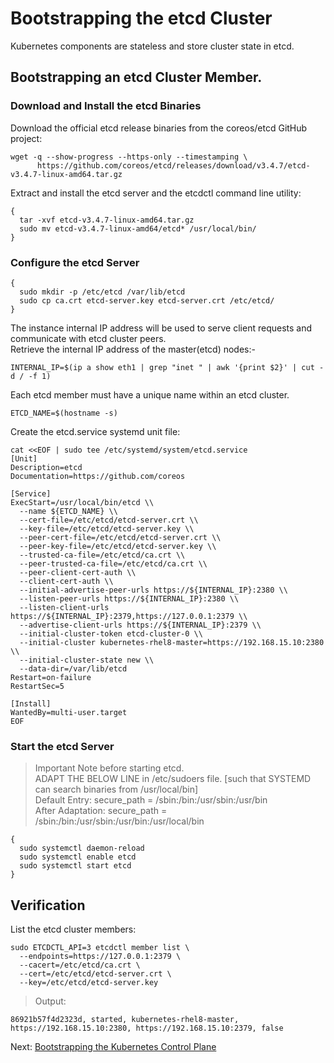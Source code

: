 # Bootstrapping the etcd Cluster
Kubernetes components are stateless and store cluster state in etcd.

## Bootstrapping an etcd Cluster Member.
### Download and Install the etcd Binaries
Download the official etcd release binaries from the coreos/etcd GitHub project:

    wget -q --show-progress --https-only --timestamping \
	      https://github.com/coreos/etcd/releases/download/v3.4.7/etcd-v3.4.7-linux-amd64.tar.gz
        
Extract and install the etcd server and the etcdctl command line utility:

    {
      tar -xvf etcd-v3.4.7-linux-amd64.tar.gz
      sudo mv etcd-v3.4.7-linux-amd64/etcd* /usr/local/bin/
    }
    
### Configure the etcd Server

    {
      sudo mkdir -p /etc/etcd /var/lib/etcd
      sudo cp ca.crt etcd-server.key etcd-server.crt /etc/etcd/
    }
    
The instance internal IP address will be used to serve client requests and communicate with etcd cluster peers.  
Retrieve the internal IP address of the master(etcd) nodes:-

    INTERNAL_IP=$(ip a show eth1 | grep "inet " | awk '{print $2}' | cut -d / -f 1)
    
Each etcd member must have a unique name within an etcd cluster.

    ETCD_NAME=$(hostname -s)
    
Create the etcd.service systemd unit file:

    cat <<EOF | sudo tee /etc/systemd/system/etcd.service
    [Unit]
    Description=etcd
    Documentation=https://github.com/coreos

    [Service]
    ExecStart=/usr/local/bin/etcd \\
      --name ${ETCD_NAME} \\
      --cert-file=/etc/etcd/etcd-server.crt \\
      --key-file=/etc/etcd/etcd-server.key \\
      --peer-cert-file=/etc/etcd/etcd-server.crt \\
      --peer-key-file=/etc/etcd/etcd-server.key \\
      --trusted-ca-file=/etc/etcd/ca.crt \\
      --peer-trusted-ca-file=/etc/etcd/ca.crt \\
      --peer-client-cert-auth \\
      --client-cert-auth \\
      --initial-advertise-peer-urls https://${INTERNAL_IP}:2380 \\
      --listen-peer-urls https://${INTERNAL_IP}:2380 \\
      --listen-client-urls https://${INTERNAL_IP}:2379,https://127.0.0.1:2379 \\
      --advertise-client-urls https://${INTERNAL_IP}:2379 \\
      --initial-cluster-token etcd-cluster-0 \\
      --initial-cluster kubernetes-rhel8-master=https://192.168.15.10:2380 \\
      --initial-cluster-state new \\
      --data-dir=/var/lib/etcd
    Restart=on-failure
    RestartSec=5

    [Install]
    WantedBy=multi-user.target
    EOF
    
### Start the etcd Server
> Important Note before starting etcd.  
ADAPT THE BELOW LINE in /etc/sudoers file.
[such that SYSTEMD can search binaries from /usr/local/bin]  
Default Entry:   secure_path = /sbin:/bin:/usr/sbin:/usr/bin  
After Adaptation: secure_path = /sbin:/bin:/usr/sbin:/usr/bin:/usr/local/bin

    {
      sudo systemctl daemon-reload
      sudo systemctl enable etcd
      sudo systemctl start etcd
    }
    
## Verification

List the etcd cluster members:

    sudo ETCDCTL_API=3 etcdctl member list \
      --endpoints=https://127.0.0.1:2379 \
      --cacert=/etc/etcd/ca.crt \
      --cert=/etc/etcd/etcd-server.crt \
      --key=/etc/etcd/etcd-server.key
      
> Output:

    86921b57f4d2323d, started, kubernetes-rhel8-master, https://192.168.15.10:2380, https://192.168.15.10:2379, false
    
Next: [Bootstrapping the Kubernetes Control Plane](https://github.com/sanjibbehera/ManuallyInstallKubernetesVer1_18InRHEL8/blob/master/doks/08-Bootstraping-Control-Panel.md)
